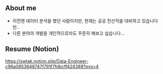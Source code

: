 ## About me
- 이전엔 데이터 분석을 했던 사람이지만, 현재는 공공 전산직을 대비하고 있습니다만..
- 다른 분야의 개발을 개인적으로라도 꾸준히 해보고 싶습니다...

## Resume (Notion)
https://swtak.notion.site/Data-Engineer-c96a0953648747f791f7fdbcff424389?pvs=4
